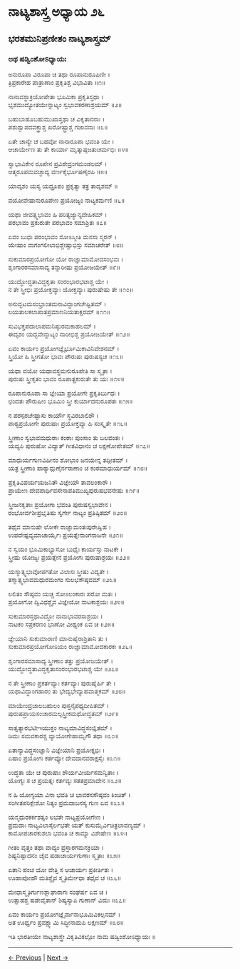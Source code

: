 # ನಾಟ್ಯಶಾಸ್ತ್ರ ಅಧ್ಯಾಯ ೨೬ 

## ಭರತಮುನಿಪ್ರಣೀತಂ ನಾಟ್ಯಶಾಸ್ತ್ರಮ್

### ಅಥ ಷಡ್ವಿಂಶೋಽಧ್ಯಾಯಃ
ಅನುರೂಪಾ ವಿರೂಪಾ ಚ ತಥಾ ರೂಪಾನುರೂಪಿಣೀ ।  
ತ್ರಿಪ್ರಕಾರೇಹ ಪಾತ್ರಾಣಾಂ ಪ್ರಕೃತಿಶ್ಚ ವಿಭಾವಿತಾ ॥೧॥

ನಾನಾವಸ್ಥಾಕ್ರಿಯೋಪೇತಾ ಭೂಮಿಕಾ ಪ್ರಕೃತಿಸ್ತಥಾ ।  
ಭೃಶಮುದ್ಯೋತಯೇನ್ನಾಟ್ಯಂ ಸ್ವಭಾವಕರಣಾಶ್ರಯಮ್ ॥೨॥

ಬಹುಬಾಹೂಬಹುಮುಖಾಸ್ತಥಾ ಚ ವಿಕೃತಾನನಾಃ ।  
ಪಶುಶ್ವಾಪದವಕ್ತ್ರಾಶ್ಚ ಖರೋಷ್ಟ್ರಾಶ್ಚ ಗಜಾನನಾಃ ॥೩॥

ಏತೇ ಚಾನ್ಯೇ ಚ ಬಹವೋ ನಾನಾರೂಪಾ ಭವಂತಿ ಯೇ ।  
ಆಚಾರ್ಯೇಣ ತು ತೇ ಕಾರ್ಯಾ ಮೃತ್ಕಾಷ್ಠಜತುಚರ್ಮಭಿಃ ॥೪॥

ಸ್ವಾಭಾವಿಕೇನ ರೂಪೇನ ಪ್ರವಿಶೇದ್ರಂಗಮಂಡಲಮ್ ।  
ಆತ್ಮರೂಪಮವಚ್ಛಾದ್ಯ ವರ್ಣಕೈರ್ಭೂಷಣೈರಪಿ ॥೫॥

ಯಾದೃಶಂ ಯಸ್ಯ ಯದ್ರೂಪಂ ಪ್ರಕೃತ್ಯಾ ತತ್ರ ತಾದೃಶಮ್ ॥

ವಯೋವೇಷಾನುರೂಪೇಣ ಪ್ರಯೋಜ್ಯಂ ನಾಟ್ಯಕರ್ಮಣಿ ॥೬॥

ಯಥಾ ಜೀವತ್ಸ್ವಭಾವಂ ಹಿ ಪರಿತ್ಯಜ್ಯಾನ್ಯದೇಹಿಕಮ್ ।  
ಪರಭಾವಂ ಪ್ರಕುರುತೇ ಪರಭಾವಂ ಸಮಾಶ್ರಿತಃ ॥೭॥

ಏವಂ ಬುಧಃ ಪರಂಭಾವಂ ಸೋಽಸ್ಮೀತಿ ಮನಸಾ ಸ್ಮರನ್ ।  
ಯೇಷಾಂ ವಾಗಂಗಲೀಲಾಭಿಶ್ಚೇಷ್ಟಾಭಿಸ್ತು ಸಮಾಚರೇತ್ ॥೮॥

ಸುಕುಮಾರಪ್ರಯೋಗೋ ಯೋ ರಾಜ್ಞಾಮಾಮೋದಸಂಭವಃ ।  
ಶೃಂಗಾರರಸಮಾಸಾದ್ಯ ತನ್ನಾರೀಷು ಪ್ರಯೋಜಯೇತ್ ॥೯॥

ಯುದ್ಧೋದ್ಧತಾವಿದ್ಧಕೃತಾ ಸಂರಂಭಾರಭಟಾಶ್ಚ ಯೇ ।  
ನ ತೇ ಸ್ತ್ರೀಭಿಃ ಪ್ರಯೋಕ್ತವ್ಯಾಃ ಯೋಕ್ತವ್ಯಾಃ ಪುರುಷೇಷು ತೇ ॥೧೦॥

ಅನುದ್ಭಟಮಸಂಭ್ರಾಂತಮನಾವಿದ್ಧಾಂಗಚೇಷ್ಟಿತಮ್ ।  
ಲಯತಾಲಕಲಾಪಾತಪ್ರಮಾಣನಿಯತಾಕ್ಷರಮ್ ॥೧೧॥

ಸುವಿಭಕ್ತಪದಾಲಾಪಮನಿಷ್ಠುರಮಕಾಹಲಮ್ ।  
ಈದೃಶಂ ಯದ್ಭವೇನ್ನಾಟ್ಯಂ ನಾರೀಭಿಶ್ಚ ಪ್ರಯೋಜಯೇತ್ ॥೧೨॥

ಏವಂ ಕಾರ್ಯಂ ಪ್ರಯೋಗಜ್ಞೈರ್ಭೂಮಿಕಾವಿನಿವೇಶನಮ್ ।  
ಸ್ತ್ರಿಯೋ ಹಿ ಸ್ತ್ರೀಗತೋ ಭಾವಃ ಪೌರುಷಃ ಪುರುಷಸ್ಯಚ ॥೧೩॥

ಯಥಾ ವಯೋ ಯಥಾವಸ್ಥಮನುರೂಪೇತಿ ಸಾ ಸ್ಮೃತಾ ।  
ಪುರುಷಃ ಸ್ತ್ರೀಕೃತಂ ಭಾವಂ ರೂಪಾತ್ಪ್ರಕುರುತೇ ತು ಯಃ ॥೧೪॥

ರೂಪಾನುರೂಪಾ ಸಾ ಜ್ಞೇಯಾ ಪ್ರಯೋಗೇ ಪ್ರಕೃತಿರ್ಬುಧಃ ।  
ಛಂದತಃ ಪೌರುಷೀಂ ಭೂಮಿಂ ಸ್ತ್ರೀ ಕುರ್ಯಾದನುರೂಪತಃ ॥೧೫॥

ನ ಪರಸ್ಪರಚೇಷ್ಟಾಸು ಕಾರ್ಯೌ ಸ್ಥವಿರಬಾಲಿಶೌ ।  
ಪಾಠ್ಯಪ್ರಯೋಗೇ ಪುರುಷಾಃ ಪ್ರಯೋಕ್ತವ್ಯಾ ಹಿ ಸಂಸ್ಕೃತೇ ॥೧೬॥

ಸ್ತ್ರೀಣಾಂ ಸ್ವಭಾವಮಧುರಾಃ ಕಂಠಾಃ ಪುಂಸಾಂ ತು ಬಲವಂತಃ ।  
ಯದ್ಯಪಿ ಪುರುಷೋ ವಿದ್ಯಾತ್ ಗೀತವಿಧಾನಂ ಚ ಲಕ್ಷಣೋಪೇತಮ್ ॥೧೭॥

ಮಾಧುರ್ಯಗುಣವಿಹೀನಂ ಶೋಭಾಂ ಜನಯೇನ್ನ ತದ್ಗೀತಮ್ ।  
ಯತ್ರ ಸ್ತ್ರೀಣಾಂ ಪಾಠ್ಯಾದ್ಗುಣೈರ್ನರಾಣಾಂ ಚ ಕಂಠಮಾಧುರ್ಯಮ್ ॥೧೮॥

ಪ್ರಕೃತಿವಿಪರ್ಯಯಜನಿತೌ ವಿಜ್ಞೇಯೌ ತಾವಲಂಕಾರೌ ।  
ಪ್ರಾಯೇಣ ದೇವಪಾರ್ಥಿವಸೇನಾಪತಿಮುಖ್ಯಪುರುಷಭವನೇಷು ॥೧೯॥

ಸ್ತ್ರೀಜನಕೃತಾಃ ಪ್ರಯೋಗಾ ಭವಂತಿ ಪುರುಷಸ್ವಭಾವೇನ ।  
ರಂಭೋರ್ವಶೀಪ್ರಭೃತಿಷು ಸ್ವರ್ಗೇ ನಾಟ್ಯಂ ಪ್ರತಿಷ್ಠಿತಮ್ ॥೨೦॥

ತಥೈವ ಮಾನುಷೇ ಲೋಕೇ ರಾಜ್ಞಾಮಂತಃಪುರೇಷ್ವಿಹ ।  
ಉಪದೇಷ್ಟವ್ಯಮಾಚಾರ್ಯೈಃ ಪ್ರಯತ್ನೇನಾಂಗನಾಜನೇ ॥೨೧॥

ನ ಸ್ವಯಂ ಭೂಮಿಕಾಭ್ಯಾಸೋ ಬುಧೈಃ ಕಾರ್ಯಸ್ತು ನಾಟಕೇ ।  
ಸ್ತ್ರೀಷು ಯೋಜ್ಯಃ ಪ್ರಯತ್ನೇನ ಪ್ರಯೋಗಃ ಪುರುಷಾಶ್ರಯಃ ॥೨೨॥

ಯಸ್ಮಾತ್ಸ್ವಭಾವೋಪಗತೋ ವಿಲಾಸಃ ಸ್ತ್ರೀಷು ವಿದ್ಯತೇ ।  
ತಸ್ಮಾತ್ಸ್ವಭಾವಮಧುರಮಂಗಂ ಸುಲಭಸೌಷ್ಠವಮ್ ॥೨೩॥

ಲಲಿತಂ ಸೌಷ್ಠವಂ ಯಚ್ಚ ಸೋಽಲಂಕಾರಃ ಪರೋ ಮತಃ ।  
ಪ್ರಯೋಗೋ ದ್ವಿವಿಧಶ್ಚೈವ ವಿಜ್ಞೇಯೋ ನಾಟಕಾಶ್ರಯಃ ॥೨೪॥

ಸುಕುಮಾರಸ್ತಥಾವಿದ್ಧೋ ನಾನಾಭಾವರಸಾಶ್ರಯಃ ।  
ನಾಟಕಂ ಸಪ್ರಕರಣಂ ಭಾಣೋ ವೀಥ್ಯಂಕ ಏವ ಚ ॥೨೫॥

ಜ್ಞೇಯಾನಿ ಸುಕುಮಾರಾಣಿ ಮಾನುಷೈರಾಶ್ರಿತಾನಿ ತು ।  
ಸುಕುಮಾರಪ್ರಯೋಗೋಽಯಂ ರಾಜ್ಞಾಮಾಮೋದಕಾರಕಃ ॥೨೬॥

ಶೃಂಗಾರಸಮಾಸಾದ್ಯ ಸ್ತ್ರೀಣಾಂ ತತ್ತು ಪ್ರಯೋಜಯೇತ್ ।  
ಯುದ್ಧೋದ್ಧತಾವಿದ್ಧಕೃತಾಸಂರಂಭಾರಭಟಾಶ್ಚ ಯೇ ॥೨೭॥

ನ ತೇ ಸ್ತ್ರೀಣಾಂ ಪ್ರಕರ್ತವ್ಯಾಃ ಕರ್ತವ್ಯಾಃ ಪುರುಷೈರ್ಹಿ ತೇ ।  
ಯಥಾವಿದ್ಧಾಂಗಹಾರಂ ತು ಭೇದ್ಯಭೇದ್ಯಾಹವಾತ್ಮಕಮ್ ॥೨೮॥

ಮಾಯೇಂದ್ರಜಾಲಬಹುಲಂ ಪುಸ್ತನೈಪಥ್ಯದೀಪಿತಮ್ ।  
ಪುರುಷಪ್ರಾಯಸಂಚಾರಮಲ್ಪಸ್ತ್ರೀಕಮಥೋದ್ಧತಮ್ ॥೨೯॥

ಸಾತ್ವತ್ಯಾರಭಟೀಇಯುಕ್ತಂ ನಾಟ್ಯಮಾವಿದ್ಧಸಂಜ್ಞಿತಮ್ ।  
ಡಿಮಃ ಸಮವಕಾರಶ್ಚ ವ್ಯಾಯೋಗೇಹಾಮೃಗೌ ತಥಾ ॥೩೦॥

ಏತಾನ್ಯಾವಿದ್ಧಸಂಜ್ಞಾನಿ ವಿಜ್ಞೇಯಾನಿ ಪ್ರಯೋಕ್ತೃಭಿಃ ।  
ಏಷಾಂ ಪ್ರಯೋಗಃ ಕರ್ತವ್ಯೋ ದೇವದಾನವರಾಕ್ಷಸೈಃ ॥೩೧॥

ಉದ್ಧತಾ ಯೇ ಚ ಪುರುಷಾಃ ಶೌರ್ಯವೀರ್ಯಸಮನ್ವಿತಾಃ ।  
ಯೋಗ್ಯಃ ಸ ಚ ಪ್ರಯತ್ನಃ ಕರ್ತವ್ಯಃ ಸತತಪ್ರಮಾದೇನ ॥೩೨॥

ನ ಹಿ ಯೋಗ್ಯಯಾ ವಿನಾ ಭವತಿ ಚ ಭಾವರಸಸೌಷ್ಠವಂ ಕಿಂಚಿತ್ ।  
ಸಂಗೀತಪರಿಕ್ಲೇಶೋ ನಿತ್ಯಂ ಪ್ರಮದಾಜನಸ್ಯ ಗುಣ ಏವ ॥೩೩॥

ಯನ್ಮಧುರಕರ್ಕಶತ್ವಂ ಲಭತೇ ನಾಟ್ಯಪ್ರಯೋಗೇಣ ।  
ಪ್ರಮದಾಃ ನಾಟ್ಯವಿಲಾಸೈರ್ಲಭತೇ ಯತ್ ಕುಸುಮೈರ್ವಿಚಿತ್ರಲಾವಣ್ಯಮ್ ।  
ಕಾಮೋಪಚಾರಕುಶಲಾ ಭವಂತಿ ಚ ಕಾಮ್ಯಾ ವಿಶೇಷೇಣ ॥೩೪॥

ಗೀತಂ ವೃತ್ತಂ ತಥಾ ವಾದ್ಯಂ ಪ್ರಸ್ತಾರಗಮನಕ್ರಿಯಾ ।  
ಶಿಷ್ಯನಿಷ್ಪಾದನಂ ಚೈವ ಷಡಾಚಾರ್ಯಗುಣಾಃ ಸ್ಮೃತಾಃ ॥೩೫॥

ಏತಾನಿ ಪಂಚ ಯೋ ವೇತ್ತಿ ಸ ಆಚಾರ್ಯಃ ಪ್ರಕೀರ್ತಿತಃ ।  
ಊಹಾಪೋಹೌ ಮತಿಶ್ಚೈವ ಸ್ಮೃತಿರ್ಮೇಧಾ ತಥೈವ ಚ ॥೩೬॥

ಮೇಧಾಸ್ಮೃತಿರ್ಗುಣಶ್ಲಾಘಾರಾಗಃ ಸಂಘರ್ಷ ಏವ ಚ ।  
ಉತ್ಸಾಹಶ್ಚ ಷಡೇವೈತಾನ್ ಶಿಷ್ಯಸ್ಯಾಪಿ ಗುಣಾನ್ ವಿದುಃ ॥೩೭॥

ಏವಂ ಕಾರ್ಯಂ ಪ್ರಯೋಗಜ್ಞೈರ್ನಾನಾಭೂಮಿವಿಕಲ್ಪನಮ್ ।  
ಅತ ಊರ್ಧ್ವಂ ಪ್ರವಕ್ಷ್ಯಾಮಿ ಸಿದ್ಧೀನಾಮಪಿ ಲಕ್ಷಣಮ್ ॥೩೮॥

ಇತಿ ಭಾರತೀಯೇ ನಾಟ್ಯಶಾಸ್ತ್ರೇ ವಿಕೃತಿವಿಕಲ್ಪೋ
ನಾಮ ಷಡ್ವಿಂಶೋಽಧ್ಯಾಯಃ ॥

---

[← Previous](chapter_25.md) | [Next →](chapter_27.md)
